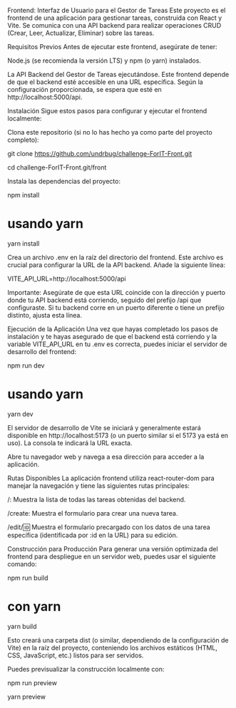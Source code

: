 Frontend: Interfaz de Usuario para el Gestor de Tareas
Este proyecto es el frontend de una aplicación para gestionar tareas, construida con React y Vite. Se comunica con una API backend para realizar operaciones CRUD (Crear, Leer, Actualizar, Eliminar) sobre las tareas.

Requisitos Previos
Antes de ejecutar este frontend, asegúrate de tener:

Node.js (se recomienda la versión LTS) y npm (o yarn) instalados.

La API Backend del Gestor de Tareas ejecutándose. Este frontend depende de que el backend esté accesible en una URL específica. Según la configuración proporcionada, se espera que esté en http://localhost:5000/api.

Instalación
Sigue estos pasos para configurar y ejecutar el frontend localmente:

Clona este repositorio (si no lo has hecho ya como parte del proyecto completo):

git clone https://github.com/undrbug/challenge-ForIT-Front.git

cd challenge-ForIT-Front.git/front 

Instala las dependencias del proyecto:

npm install
# usando yarn
yarn install

Crea un archivo .env en la raíz del directorio del frontend. Este archivo es crucial para configurar la URL de la API backend. Añade la siguiente línea:

VITE_API_URL=http://localhost:5000/api

Importante: Asegúrate de que esta URL coincide con la dirección y puerto donde tu API backend está corriendo, seguido del prefijo /api que configuraste. Si tu backend corre en un puerto diferente o tiene un prefijo distinto, ajusta esta línea.

Ejecución de la Aplicación
Una vez que hayas completado los pasos de instalación y te hayas asegurado de que el backend está corriendo y la variable VITE_API_URL en tu .env es correcta, puedes iniciar el servidor de desarrollo del frontend:

npm run dev
# usando yarn
yarn dev

El servidor de desarrollo de Vite se iniciará y generalmente estará disponible en http://localhost:5173 (o un puerto similar si el 5173 ya está en uso). La consola te indicará la URL exacta.

Abre tu navegador web y navega a esa dirección para acceder a la aplicación.

Rutas Disponibles
La aplicación frontend utiliza react-router-dom para manejar la navegación y tiene las siguientes rutas principales:

/: Muestra la lista de todas las tareas obtenidas del backend.

/create: Muestra el formulario para crear una nueva tarea.

/edit/:id: Muestra el formulario precargado con los datos de una tarea específica (identificada por :id en la URL) para su edición.

Construcción para Producción
Para generar una versión optimizada del frontend para despliegue en un servidor web, puedes usar el siguiente comando:

npm run build
# con yarn
yarn build

Esto creará una carpeta dist (o similar, dependiendo de la configuración de Vite) en la raíz del proyecto, conteniendo los archivos estáticos (HTML, CSS, JavaScript, etc.) listos para ser servidos.

Puedes previsualizar la construcción localmente con:

npm run preview

yarn preview
